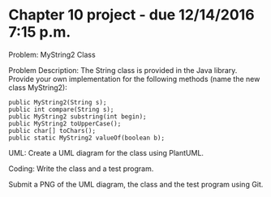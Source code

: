# Chapter 10 project - due 12/14/2016 7:15 p.m.

Problem: MyString2 Class

Problem Description:
The String class is provided in the Java library.
Provide your own implementation for the following methods (name the new
class MyString2):

```
public MyString2(String s);
public int compare(String s);
public MyString2 substring(int begin);
public MyString2 toUpperCase();
public char[] toChars();
public static MyString2 valueOf(boolean b);
``` 

UML: Create a UML diagram for the class using PlantUML. 

Coding: Write the class and a test program.

Submit a PNG of the UML diagram, the class and the test program using Git.
